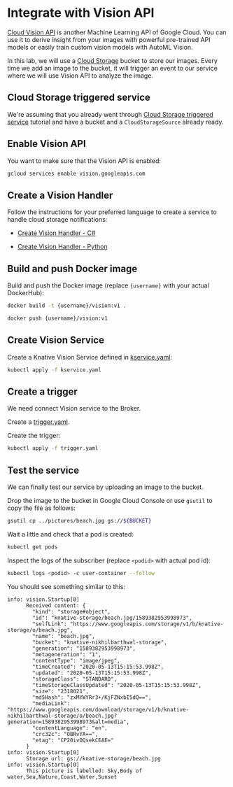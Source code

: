 # Integrate with Vision API

[Cloud Vision API](https://cloud.google.com/vision/docs) is another Machine Learning API of Google Cloud. You can use it to derive insight from your images with powerful pre-trained API models or easily train custom vision models with AutoML Vision.

In this lab, we will use a [Cloud
Storage](https://cloud.google.com/storage/docs/) bucket to store our images.
Every time we add an image to the bucket, it will trigger an event to our service where
we will use Vision API to analyze the image.

## Cloud Storage triggered service

We're assuming that you already went through [Cloud Storage triggered
service](storageeventing.md) tutorial and have a bucket and a
`CloudStorageSource` already ready.

## Enable Vision API

You want to make sure that the Vision API is enabled:

```bash
gcloud services enable vision.googleapis.com
```

## Create a Vision Handler

Follow the instructions for your preferred language to create a service to handle cloud storage notifications:

* [Create Vision Handler - C#](visioneventing-csharp.md)

* [Create Vision Handler - Python](visioneventing-python.md)

## Build and push Docker image

Build and push the Docker image (replace `{username}` with your actual DockerHub):

```bash
docker build -t {username}/vision:v1 .

docker push {username}/vision:v1
```

## Create Vision Service

Create a Knative Vision Service defined in
[kservice.yaml](../eventing/vision/kservice.yaml):

```bash
kubectl apply -f kservice.yaml
```

## Create a trigger

We need connect Vision service to the Broker.

Create a [trigger.yaml](../eventing/vision/trigger.yaml).

Create the trigger:

```bash
kubectl apply -f trigger.yaml
```

## Test the service

We can finally test our service by uploading an image to the bucket.

Drop the image to the bucket in Google Cloud Console or use `gsutil` to copy the file as follows:

```bash
gsutil cp ../pictures/beach.jpg gs://${BUCKET}
```

Wait a little and check that a pod is created:

```bash
kubectl get pods
```

Inspect the logs of the subscriber (replace `<podid>` with actual pod id):

```bash
kubectl logs <podid> -c user-container --follow
```

You should see something similar to this:

```text
info: vision.Startup[0]
      Received content: {
        "kind": "storage#object",
        "id": "knative-storage/beach.jpg/1589382953998973",
        "selfLink": "https://www.googleapis.com/storage/v1/b/knative-storage/o/beach.jpg",
        "name": "beach.jpg",
        "bucket": "knative-nikhilbarthwal-storage",
        "generation": "1589382953998973",
        "metageneration": "1",
        "contentType": "image/jpeg",
        "timeCreated": "2020-05-13T15:15:53.998Z",
        "updated": "2020-05-13T15:15:53.998Z",
        "storageClass": "STANDARD",
        "timeStorageClassUpdated": "2020-05-13T15:15:53.998Z",
        "size": "2318021",
        "md5Hash": "zxMYWYRr3+/KjFZNxbI5dQ==",
        "mediaLink": "https://www.googleapis.com/download/storage/v1/b/knative-nikhilbarthwal-storage/o/beach.jpg?generation=1589382953998973&alt=media",
        "contentLanguage": "en",
        "crc32c": "OBRvYA==",
        "etag": "CP20ivOQsekCEAE="
      }
info: vision.Startup[0]
      Storage url: gs://knative-storage/beach.jpg
info: vision.Startup[0]
      This picture is labelled: Sky,Body of water,Sea,Nature,Coast,Water,Sunset
```
